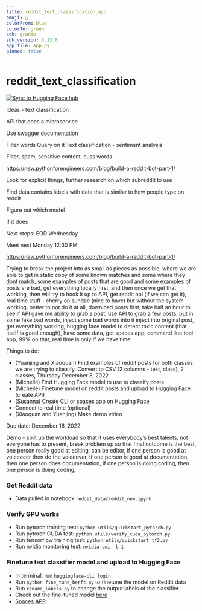 ```yaml
---
title: reddit_text_classification_app 
emoji: 🐠
colorFrom: blue
colorTo: green
sdk: gradio
sdk_version: 3.13.0
app_file: app.py
pinned: false
---
```



# reddit_text_classification

[![Sync to Hugging Face hub](https://github.com/YZhu0225/reddit_text_classification/actions/workflows/sync_to_hugging_face_hub.yml/badge.svg)](https://github.com/YZhu0225/reddit_text_classification/actions/workflows/sync_to_hugging_face_hub.yml)

Ideas - text classification 

API that does a microservice

Use swagger documentation

Filter words 
Query on it
Text classification - sentiment analysis

Filter, spam, sensitive content, cuss words

https://new.pythonforengineers.com/blog/build-a-reddit-bot-part-1/

Look for explicit things, further research on which subreddit to use 

Find data contains labels with data that is similar to how people type on reddit

Figure out which model 

If it does 

Next steps:
EOD Wednesday 

Meet next Monday 12:30 PM

https://new.pythonforengineers.com/blog/build-a-reddit-bot-part-1/



Trying to break the project into as small as pieces as possible, where we are able to get in static copy of some known matches and some where they dont match, some examples of posts that are good and some examples of posts are bad, get everything locally first, and then once we get that working, then will try to hook it up to API, get reddit api (if we can get it), real time stuff - cherry on sundae (nice to have) but without the system working, better to not do it at all, download posts first, take half an hour to see if API gave me ability to grab a post, use API to grab a few posts, put in some fake bad words, inject some bad words into it inject into original post, get everything working, hugging face model to detect toxic content (that itself is good enough), have some data, get spaces app, command line tool app, 99% on that, real time is only if we have time 

Things to do: 
- (Yuanjing and Xiaoquan) Find examples of reddit posts for both classes we are trying to classify, Convert to CSV (2 columns - text, class), 2 classes, Thursday December 8, 2022
- (Michelle) Find Hugging Face model to use to classify posts
- (Michelle) Finetune model on reddit posts and upload to Hugging Face (create API)
- (Susanna) Create CLI or spaces app on Hugging Face
- Connect to real time (optional) 
- (Xiaoquan and Yuanjing) Make demo video 


Due date: December 16, 2022 

Demo - split up the workload so that it uses everybody’s best talents, not everyone has to present, break problem up so that final outcome is the best, one person really good at editing, can be editor, if one person is good at voiceocer then do the voiceover, if one person is good at documentation, then one person does documentation, if one person is doing coding, then one person is doing coding, 





### Get Reddit data
* Data pulled in notebook `reddit_data/reddit_new.ipynb`
### Verify GPU works
* Run pytorch training test: `python utils/quickstart_pytorch.py`
* Run pytorch CUDA test: `python utils/verify_cuda_pytorch.py`
* Run tensorflow training test: `python utils/quickstart_tf2.py`
* Run nvidia monitoring test: `nvidia-smi -l 1`

### Finetune text classifier model and upload to Hugging Face 
* In terminal, run `huggingface-cli login`
* Run `python fine_tune_berft.py` to finetune the model on Reddit data 
* Run `rename_labels.py` to change the output labels of the classifier
* Check out the fine-tuned model [here](https://huggingface.co/michellejieli/inappropriate_text_classifier) 
* [Spaces APP](https://huggingface.co/spaces/yjzhu0225/reddit_text_classification_app)

